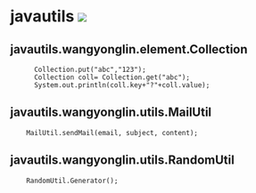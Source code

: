 # javautils [![](https://jitpack.io/v/wangyonglin/javautils.svg)](https://jitpack.io/#wangyonglin/javautils)
 ## javautils.wangyonglin.element.Collection
```
      Collection.put("abc","123");
      Collection coll= Collection.get("abc");
      System.out.println(coll.key+"?"+coll.value);
```
 ## javautils.wangyonglin.utils.MailUtil
```
    MailUtil.sendMail(email, subject, content);
```

##   javautils.wangyonglin.utils.RandomUtil
```
    RandomUtil.Generator();
```

